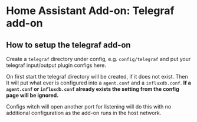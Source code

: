 # Home Assistant Add-on: Telegraf add-on

## How to setup the telegraf add-on

Create a `telegraf` directory under config, e.g. `config/telegraf` and put your telegraf input/output plugin configs here. 

On first start the telegraf directory will be created, if it does not exist. Then It will put what ever is configured into a `agent.conf` and a `influxdb.conf`. **If a `agent.conf` or `influxdb.conf` already exists the setting from the config page will be ignored.**

Configs witch will open another port for listening will do this with no additional configuration as the add-on runs in the host network.
